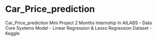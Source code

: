 # Car_Price_prediction
Car_Price_prediction Mini Project 2 Months Internship In AILABS - Data Core Systems
Model - Linear Regression & Lesso Regression
Dataset - Keggle
